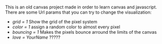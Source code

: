 This is an old canvas project made in order to learn canvas and javascript. There are some Url params that you can try to change the visualization:
* *grid = 1*  Show the grid of the pixel system
* *color = 1* assign a random color to almost every pixel
* *bouncing = 1* Makes the pixels bounce arround the limits of the canvas
* *love = YourName*  ?????
